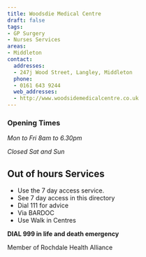 ```yaml
---
title: Woodsdie Medical Centre
draft: false
tags:
- GP Surgery
- Nurses Services
areas:
- Middleton
contact:
  addresses:
  - 247j Wood Street, Langley, Middleton
  phone:
  - 0161 643 9244
  web_addresses:
  - http://www.woodsidemedicalcentre.co.uk
---
```


### Opening Times
*Mon to Fri 8am to 6.30pm*

*Closed Sat and Sun*

## Out of hours Services
- Use the 7 day access service.
- See 7 day access in this directory
- Dial 111 for advice
- Via BARDOC
- Use Walk in Centres

**DIAL 999 in life and death emergency**

Member of Rochdale Health Alliance